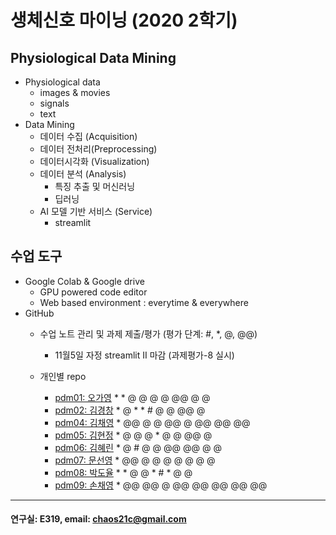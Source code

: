 # 생체신호 마이닝 (2020 2학기)

## Physiological Data Mining
* Physiological data
  - images & movies
  - signals
  - text
* Data Mining
  - 데이터 수집 (Acquisition)
  - 데이터 전처리(Preprocessing)
  - 데이터시각화 (Visualization)
  - 데이터 분석 (Analysis)
    * 특징 추출 및 머신러닝
    * 딥러닝
  - AI 모델 기반 서비스 (Service)
    * streamlit
    
## 수업 도구
* Google Colab & Google drive
  - GPU powered code editor
  - Web based environment : everytime & everywhere
* GitHub
  - 수업 노트 관리 및 과제 제출/평가 (평가 단계: #, *, @, @@)
    * 11월5일 자정 streamlit II 마감 (과제평가-8 실시) 
    
  - 개인별 repo  
    * [pdm01: 오가영](https://github.com/o-going/pdm01) * * @ @ @ @ @@ @ @
    * [pdm02: 김경창](https://github.com/rldckd0103/pdm02) * @ * * # @ @ @@ @
    * [pdm04: 김채영](https://github.com/kimchaeyoung-student/pdm04) * @@ @ @ @@ @ @@ @@ @@
    * [pdm05: 김현정](https://github.com/dasdasqs2/pdm05) * @ @ @ * @ @ @@ @
    * [pdm06: 김혜린](https://github.com/Kim-Hyerin/pdm06) * @ # @ @ @@ @@ @ @
    * [pdm07: 문선영](https://github.com/anstjsdud/pdm07) * @@ @ @ @ @ @ @ @
    * [pdm08: 박도율](https://github.com/DoyulPark/pdm08) * * @ @ * # * @ @
    * [pdm09: 손채영](https://github.com/chaeyeongSon/pdm09) * @@ @@ @ @@ @@ @@ @@ @@
 ---
 #### 연구실: E319, email: chaos21c@gmail.com
 
